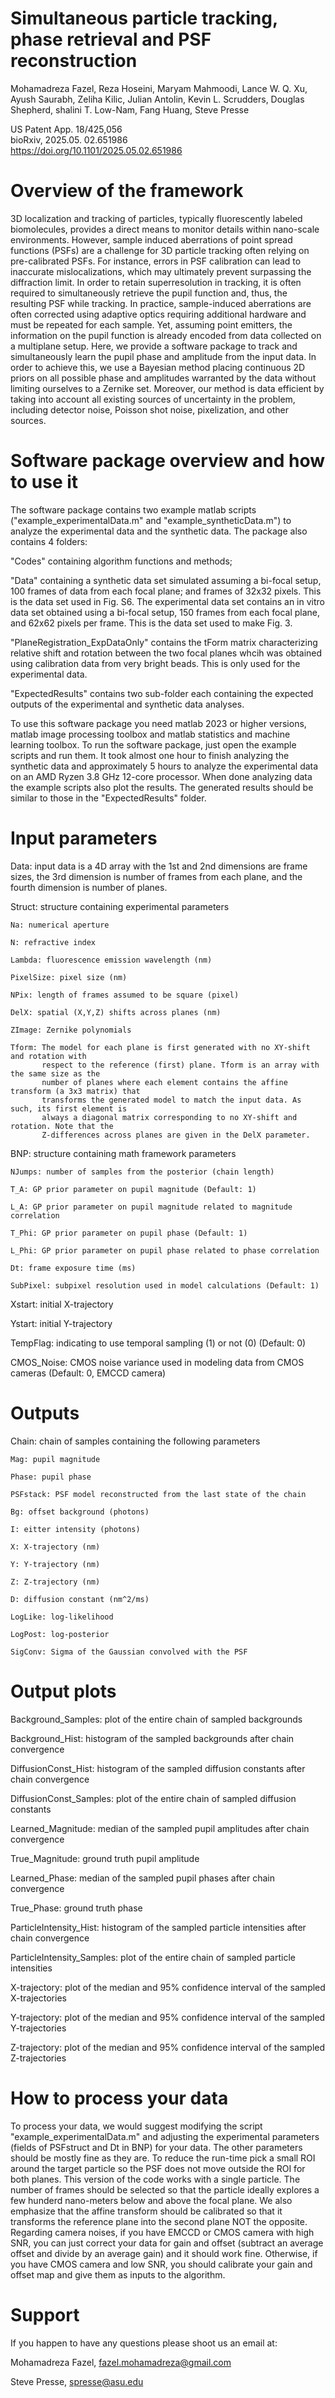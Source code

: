 # Simultaneous particle tracking, phase retrieval and PSF reconstruction
Mohamadreza Fazel, Reza Hoseini, Maryam Mahmoodi, Lance W. Q. Xu, Ayush Saurabh, Zeliha Kilic,
Julian Antolin, Kevin L. Scrudders, Douglas Shepherd, shalini T. Low-Nam, Fang Huang, Steve Presse

US Patent App. 18/425,056        
bioRxiv, 2025.05. 02.651986  
https://doi.org/10.1101/2025.05.02.651986

# Overview of the framework
3D localization and tracking of particles, typically fluorescently labeled biomolecules, provides a direct means to monitor details within nano-scale environments. However, sample induced aberrations of point spread functions (PSFs) are a challenge for 3D particle tracking often relying on pre-calibrated PSFs. For instance, errors in PSF calibration can lead to inaccurate mislocalizations, which may ultimately prevent surpassing the diffraction limit. In order to retain superresolution in tracking, it is often required to simultaneously retrieve the pupil function and, thus, the resulting PSF while tracking. In practice, sample-induced aberrations are often corrected using adaptive optics requiring additional hardware and must be repeated for each sample. Yet, assuming point emitters, the information on the pupil function is already encoded from data collected on a multiplane setup. Here, we provide a software package to track and simultaneously learn the pupil phase and amplitude from the input data. In order to achieve this, we use a Bayesian method placing continuous 2D priors on all possible phase and amplitudes warranted by the data without limiting ourselves to a Zernike set. Moreover, our method is data efficient by taking into account all existing sources of uncertainty in the problem, including detector noise, Poisson shot noise, pixelization, and other sources. 

# Software package overview and how to use it
The software package contains two example matlab scripts ("example_experimentalData.m" and "example_syntheticData.m") to analyze the experimental data and the synthetic data. The package also contains 4 folders: 

"Codes" containing algorithm functions and methods; 

"Data" containing a synthetic data set simulated assuming a bi-focal setup, 100 frames of data from each focal plane; and frames of 32x32 pixels. This is the data set used in Fig. S6. The experimental data set contains an in vitro data set obtained using a bi-focal setup, 150 frames from each focal plane, and 62x62 pixels per frame. This is the data set used to make Fig. 3. 

"PlaneRegistration_ExpDataOnly" contains the tForm matrix characterizing relative shift and rotation between the two focal planes whcih was obtained using calibration data from very bright beads. This is only used for the experimental data.

"ExpectedResults" contains two sub-folder each containing the expected outputs of the experimental and synthetic data analyses.

To use this software package you need matlab 2023 or higher versions, matlab image processing toolbox and matlab statistics and machine learning toolbox. To run the software package, just open the example scripts and run them. It took almost one hour to finish analyzing the synthetic data and approximately 5 hours to analyze the experimental data on an AMD Ryzen 3.8 GHz 12-core processor. When done analyzing data the example scripts also plot the results. The generated results should be similar to those in the "ExpectedResults" folder.

# Input parameters
Data: input data is a 4D array with the 1st and 2nd dimensions are frame
       sizes, the 3rd dimension is number of frames from each plane, and
       the fourth dimension is number of planes.
       
Struct: structure containing experimental parameters

    Na: numerical aperture
    
    N: refractive index
    
    Lambda: fluorescence emission wavelength (nm)
    
    PixelSize: pixel size (nm)
    
    NPix: length of frames assumed to be square (pixel)
    
    DelX: spatial (X,Y,Z) shifts across planes (nm)
    
    ZImage: Zernike polynomials
    
    Tform: The model for each plane is first generated with no XY-shift and rotation with 
           respect to the reference (first) plane. Tform is an array with the same size as the 
           number of planes where each element contains the affine transform (a 3x3 matrix) that
           transforms the generated model to match the input data. As such, its first element is 
           always a diagonal matrix corresponding to no XY-shift and rotation. Note that the 
           Z-differences across planes are given in the DelX parameter.
           
BNP: structure containing math framework parameters

    NJumps: number of samples from the posterior (chain length)
    
    T_A: GP prior parameter on pupil magnitude (Default: 1)
    
    L_A: GP prior parameter on pupil magnitude related to magnitude correlation
    
    T_Phi: GP prior parameter on pupil phase (Default: 1)
    
    L_Phi: GP prior parameter on pupil phase related to phase correlation
    
    Dt: frame exposure time (ms)
    
    SubPixel: subpixel resolution used in model calculations (Default: 1)
    
Xstart: initial X-trajectory

Ystart: initial Y-trajectory

TempFlag: indicating to use temporal sampling (1) or not (0) (Default: 0)

CMOS_Noise: CMOS noise variance used in modeling data from CMOS cameras (Default: 0, EMCCD camera)

# Outputs
Chain: chain of samples containing the following parameters

    Mag: pupil magnitude
    
    Phase: pupil phase
    
    PSFstack: PSF model reconstructed from the last state of the chain
    
    Bg: offset background (photons)
    
    I: eitter intensity (photons)
    
    X: X-trajectory (nm)
    
    Y: Y-trajectory (nm)
    
    Z: Z-trajectory (nm)
    
    D: diffusion constant (nm^2/ms)
    
    LogLike: log-likelihood
    
    LogPost: log-posterior
    
    SigConv: Sigma of the Gaussian convolved with the PSF

# Output plots
 Background_Samples: plot of the entire chain of sampled backgrounds 
 
 Background_Hist: histogram of the sampled backgrounds after chain convergence
 
 DiffusionConst_Hist: histogram of the sampled diffusion constants after chain convergence
 
 DiffusionConst_Samples: plot of the entire chain of sampled diffusion constants
 
 Learned_Magnitude: median of the sampled pupil amplitudes after chain convergence
 
 True_Magnitude: ground truth pupil amplitude
 
 Learned_Phase: median of the sampled pupil phases after chain convergence
 
 True_Phase: ground truth phase
 
 ParticleIntensity_Hist: histogram of the sampled particle intensities after chain convergence
 
 ParticleIntensity_Samples: plot of the entire chain of sampled particle intensities
 
 X-trajectory: plot of the median and 95% confidence interval of the sampled X-trajectories
 
 Y-trajectory: plot of the median and 95% confidence interval of the sampled Y-trajectories
 
 Z-trajectory: plot of the median and 95% confidence interval of the sampled Z-trajectories

# How to process your data
To process your data, we would suggest modifying the script "example_experimentalData.m" and adjusting the experimental parameters (fields of PSFstruct and Dt in BNP) for your data. The other parameters should be mostly fine as they are. To reduce the run-time pick a small ROI around the target particle so the PSF does not move outside the ROI for both planes. This version of the code works with a single particle. The number of frames should be selected so that the particle ideally explores a few hunderd nano-meters below and above the focal plane. We also emphasize that the affine transform should be calibrated so that it transforms the reference plane into the second plane NOT the opposite. Regarding camera noises, if you have EMCCD or CMOS camera with high SNR, you can just correct your data for gain and offset (subtract an average offset and divide by an average gain) and it should work fine. Otherwise, if you have CMOS camera and low SNR, you should calibrate your gain and offset map and give them as inputs to the algorithm.

# Support
If you happen to have any questions please shoot us an email at:

Mohamadreza Fazel, fazel.mohamadreza@gmail.com

Steve Presse, spresse@asu.edu
